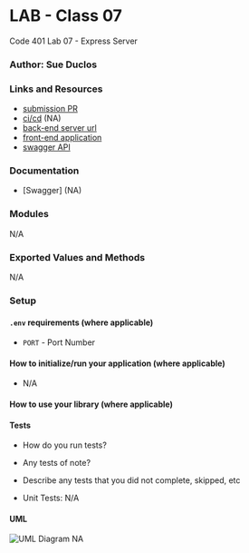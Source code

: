 # LAB - Class 07

Code 401 Lab 07 - Express Server

### Author: Sue Duclos

### Links and Resources

- [submission PR]()
- [ci/cd]() (NA)
- [back-end server url](NA) 
- [front-end application](NA)
- [swagger API](NA)

### Documentation

- [Swagger] (NA)

### Modules

N/A

### Exported Values and Methods

N/A

### Setup

#### `.env` requirements (where applicable)

- `PORT` - Port Number

#### How to initialize/run your application (where applicable)

- N/A

#### How to use your library (where applicable)


#### Tests

- How do you run tests?
- Any tests of note?
- Describe any tests that you did not complete, skipped, etc

- Unit Tests: N/A

#### UML

![UML Diagram]() NA


